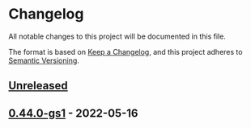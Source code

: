 # Changelog

All notable changes to this project will be documented in this file.

The format is based on [Keep a Changelog](https://keepachangelog.com/en/1.0.0/),
and this project adheres to [Semantic Versioning](https://semver.org/spec/v2.0.0.html).

## [Unreleased]

## [0.44.0-gs1] - 2022-05-16

[Unreleased]: https://github.com/giantswarm/cadvisor-app/compare/v0.44.0-gs1...HEAD
[0.44.0-gs1]: https://github.com/giantswarm/cadvisor-app/releases/tag/v0.44.0-gs1
